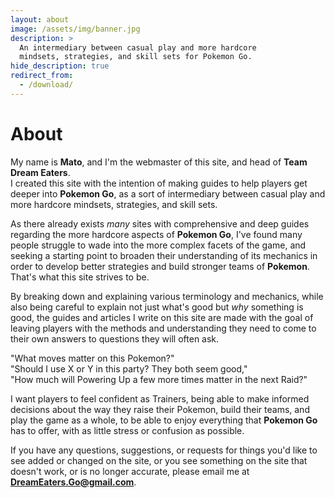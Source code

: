 ```yaml
---
layout: about
image: /assets/img/banner.jpg
description: >
  An intermediary between casual play and more hardcore
  mindsets, strategies, and skill sets for Pokemon Go.
hide_description: true
redirect_from:
  - /download/
---
```


# About

My name is **Mato**, and I'm the webmaster of this site, and head of **Team Dream Eaters**.\
I created this site with the intention of making guides to help players get deeper into **Pokemon Go**, as a sort of intermediary between casual play and more hardcore mindsets, strategies, and skill sets.

As there already exists *many* sites with comprehensive and deep guides regarding the more hardcore aspects of **Pokemon Go**, I've found many people struggle to wade into the more complex facets of the game, and seeking a starting point to broaden their understanding of its mechanics in order to develop better strategies and build stronger teams of **Pokemon**. That's what this site strives to be.

By breaking down and explaining various terminology and mechanics, while also being careful to explain not just what's good but *why* something is good, the guides and articles I write on this site are made with the goal of leaving players with the methods and understanding they need to come to their own answers to questions they will often ask.

"What moves matter on this Pokemon?"\
"Should I use X or Y in this party? They both seem good,"\
"How much will Powering Up a few more times matter in the next Raid?"

I want players to feel confident as Trainers, being able to make informed decisions about the way they raise their Pokemon, build their teams, and play the game as a whole, to be able to enjoy everything that **Pokemon Go** has to offer, with as little stress or confusion as possible.

If you have any questions, suggestions, or requests for things you'd like to see added or changed on the site, or you see something on the site that doesn't work, or is no longer accurate, please email me at **DreamEaters.Go@gmail.com**.
